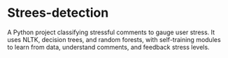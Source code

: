 # Strees-detection
A Python project classifying stressful comments to gauge user stress. It uses NLTK, decision trees, and random forests, with self-training modules to learn from data, understand comments, and feedback stress levels.
